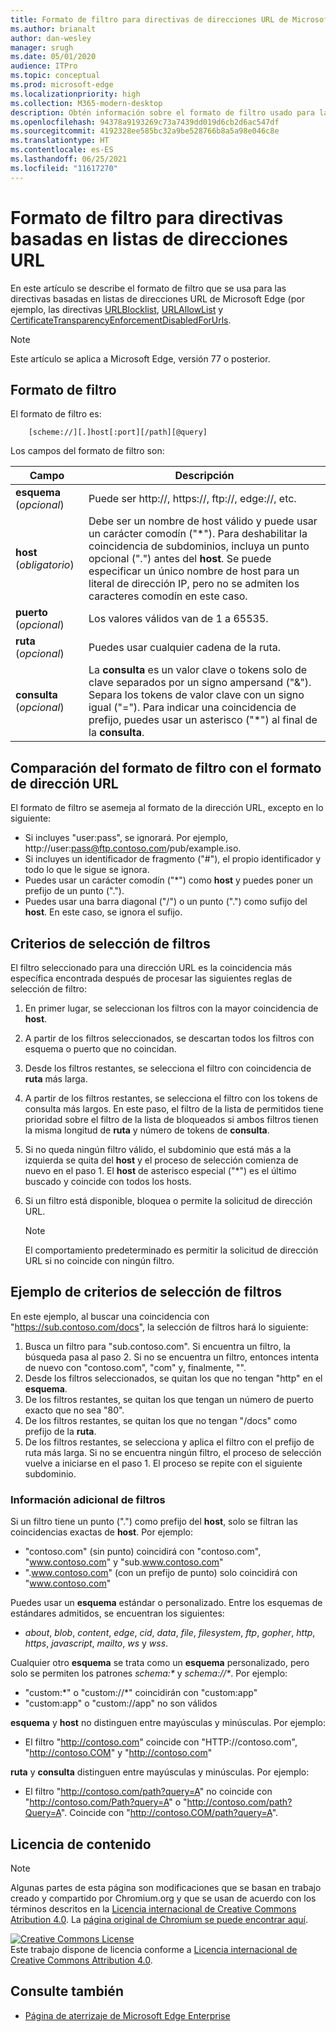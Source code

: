 ```yaml
---
title: Formato de filtro para directivas de direcciones URL de Microsoft Edge
ms.author: brianalt
author: dan-wesley
manager: srugh
ms.date: 05/01/2020
audience: ITPro
ms.topic: conceptual
ms.prod: microsoft-edge
ms.localizationpriority: high
ms.collection: M365-modern-desktop
description: Obtén información sobre el formato de filtro usado para las directivas URLBlocklist y URLAllowlist de Microsoft Edge.
ms.openlocfilehash: 94378a9193269c73a7439dd019d6cb2d6ac547df
ms.sourcegitcommit: 4192328ee585bc32a9be528766b8a5a98e046c8e
ms.translationtype: HT
ms.contentlocale: es-ES
ms.lasthandoff: 06/25/2021
ms.locfileid: "11617270"
---
```

# <a name="filter-format-for-url-list-based-policies"></a>Formato de filtro para directivas basadas en listas de direcciones URL

En este artículo se describe el formato de filtro que se usa para las directivas basadas en listas de direcciones URL de Microsoft Edge (por ejemplo, las directivas [URLBlocklist](microsoft-edge-policies.md#urlblocklist), [URLAllowList](microsoft-edge-policies.md#urlallowlist) y [CertificateTransparencyEnforcementDisabledForUrls](microsoft-edge-policies.md#certificatetransparencyenforcementdisabledforurls).

> [!NOTE]
> Este artículo se aplica a Microsoft Edge, versión 77 o posterior.

## <a name="the-filter-format"></a>Formato de filtro

El formato de filtro es:

```
    [scheme://][.]host[:port][/path][@query]
```

Los campos del formato de filtro son:

| Campo | Descripción |
| --- | --- |
| **esquema** (*opcional*) | Puede ser http://, https://, ftp://, edge://, etc. |
| **host** (*obligatorio*) | Debe ser un nombre de host válido y puede usar un carácter comodín ("\*"). Para deshabilitar la coincidencia de subdominios, incluya un punto opcional (".") antes del **host**. Se puede especificar un único nombre de host para un literal de dirección IP, pero no se admiten los caracteres comodín en este caso. |
| **puerto** (*opcional*) | Los valores válidos van de 1 a 65535. |
| **ruta** (*opcional*) | Puedes usar cualquier cadena de la ruta. |
| **consulta** (*opcional*) | La **consulta** es un valor clave o tokens solo de clave separados por un signo ampersand ("&"). Separa los tokens de valor clave con un signo igual ("="). Para indicar una coincidencia de prefijo, puedes usar un asterisco ("\*") al final de la **consulta**. |

## <a name="comparing-the-filter-format-to-the-url-format"></a>Comparación del formato de filtro con el formato de dirección URL

El formato de filtro se asemeja al formato de la dirección URL, excepto en lo siguiente:

- Si incluyes "user:pass", se ignorará. Por ejemplo, http://user:pass@ftp.contoso.com/pub/example.iso.
- Si incluyes un identificador de fragmento ("#"), el propio identificador y todo lo que le sigue se ignora.
- Puedes usar un carácter comodín ("*") como **host** y puedes poner un prefijo de un punto (".").
- Puedes usar una barra diagonal ("/") o un punto (".") como sufijo del **host**. En este caso, se ignora el sufijo.

## <a name="filter-selection-criteria"></a>Criterios de selección de filtros

El filtro seleccionado para una dirección URL es la coincidencia más específica encontrada después de procesar las siguientes reglas de selección de filtro:

1. En primer lugar, se seleccionan los filtros con la mayor coincidencia de **host**.
2. A partir de los filtros seleccionados, se descartan todos los filtros con esquema o puerto que no coincidan.
3. Desde los filtros restantes, se selecciona el filtro con coincidencia de **ruta** más larga.
4. A partir de los filtros restantes, se selecciona el filtro con los tokens de consulta más largos. En este paso, el filtro de la lista de permitidos tiene prioridad sobre el filtro de la lista de bloqueados si ambos filtros tienen la misma longitud de **ruta** y número de tokens de **consulta**.
5. Si no queda ningún filtro válido, el subdominio que está más a la izquierda se quita del **host** y el proceso de selección comienza de nuevo en el paso 1. El **host** de asterisco especial ("*") es el último buscado y coincide con todos los hosts.
6. Si un filtro está disponible, bloquea o permite la solicitud de dirección URL.

   >[!NOTE]
   >El comportamiento predeterminado es permitir la solicitud de dirección URL si no coincide con ningún filtro.

## <a name="example-filter-selection-criteria"></a>Ejemplo de criterios de selección de filtros

En este ejemplo, al buscar una coincidencia con "https://sub.contoso.com/docs", la selección de filtros hará lo siguiente:

1. Busca un filtro para "sub.contoso.com". Si encuentra un filtro, la búsqueda pasa al paso 2. Si no se encuentra un filtro, entonces intenta de nuevo con "contoso.com", "com" y, finalmente, "".
2. Desde los filtros seleccionados, se quitan los que no tengan "http" en el **esquema**.
3. De los filtros restantes, se quitan los que tengan un número de puerto exacto que no sea "80".
4. De los filtros restantes, se quitan los que no tengan "/docs" como prefijo de la **ruta**.
5. De los filtros restantes, se selecciona y aplica el filtro con el prefijo de ruta más larga. Si no se encuentra ningún filtro, el proceso de selección vuelve a iniciarse en el paso 1. El proceso se repite con el siguiente subdominio.

### <a name="additional-filter-information"></a>Información adicional de filtros

Si un filtro tiene un punto (".") como prefijo del **host**, solo se filtran las coincidencias exactas de **host**. Por ejemplo:

- "contoso.com" (sin punto) coincidirá con "contoso.com", "www.contoso.com" y "sub.www.contoso.com"
- ".www.contoso.com" (con un prefijo de punto) solo coincidirá con "www.contoso.com"

Puedes usar un **esquema** estándar o personalizado. Entre los esquemas de estándares admitidos, se encuentran los siguientes:

- _about_, _blob_, _content_, _edge_, _cid_, _data_, _file_, _filesystem_, _ftp_, _gopher_, _http_, _https_, _javascript_, _mailto_, _ws_ y _wss_.

Cualquier otro **esquema** se trata como un **esquema** personalizado, pero solo se permiten los patrones _schema:*_ y _schema://*_. Por ejemplo:

- "custom:\*" o "custom://\*" coincidirán con "custom:app"
- "custom:app" o "custom://app" no son válidos

**esquema** y **host** no distinguen entre mayúsculas y minúsculas. Por ejemplo:

- El filtro "http://contoso.com" coincide con "HTTP://contoso.com", "http://contoso.COM" y "http://contoso.com"

**ruta** y **consulta** distinguen entre mayúsculas y minúsculas. Por ejemplo:

- El filtro "http://contoso.com/path?query=A" no coincide con "http://contoso.com/Path?query=A" o "http://contoso.com/path?Query=A". Coincide con "http://contoso.COM/path?query=A".

## <a name="content-license"></a>Licencia de contenido

> [!NOTE]
> Algunas partes de esta página son modificaciones que se basan en trabajo creado y compartido por Chromium.org y que se usan de acuerdo con los términos descritos en la [Licencia internacional de Creative Commons Atribution 4.0](http://creativecommons.org/licenses/by/4.0/). La [página original de Chromium se puede encontrar aquí](https://www.chromium.org/administrators/url-blacklist-filter-format).
  
<a rel="license" href="http://creativecommons.org/licenses/by/4.0/"><img alt="Creative Commons License" style="border-width:0" src="https://i.creativecommons.org/l/by/4.0/88x31.png" /></a><br />Este trabajo dispone de licencia conforme a <a rel="license" href="http://creativecommons.org/licenses/by/4.0/">Licencia internacional de Creative Commons Attribution 4.0</a>.

## <a name="see-also"></a>Consulte también

- [Página de aterrizaje de Microsoft Edge Enterprise](https://aka.ms/EdgeEnterprise)
